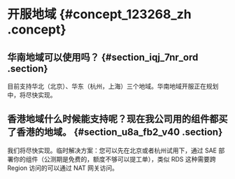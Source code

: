 # 开服地域 {#concept_123268_zh .concept}

## 华南地域可以使用吗？ {#section_iqj_7nr_ord .section}

目前支持华北（北京）、华东（杭州，上海）三个地域。华南地域开服正在规划中，将尽快实现。

## 香港地域什么时候能支持呢？现在我公司用的组件都买了香港的地域。 {#section_u8a_fb2_v40 .section}

我们将尽快实现。临时解决方案：您可以先在北京或者杭州试用下，通过 SAE 部署你的组件（公测期是免费的，额度不够可以提工单），类似 RDS 这种需要跨 Region 访问的可以通过 NAT 网关访问。

